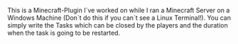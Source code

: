 This is a Minecraft-Plugin I´ve worked on while I ran a Minecraft Server on a Windows Machine (Don´t do this if you can´t see a Linux Terminal!). You can simply write the Tasks which can be closed by the players and the duration when the task is going to be restarted.
